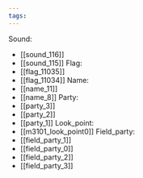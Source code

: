 ```yaml
---
tags:
---
```

Sound:
- [[sound_116]]
- [[sound_115]]
Flag:
- [[flag_11035]]
- [[flag_11034]]
Name:
- [[name_11]]
- [[name_8]]
Party:
- [[party_3]]
- [[party_2]]
- [[party_1]]
Look_point:
- [[m3101_look_point0]]
Field_party:
- [[field_party_1]]
- [[field_party_0]]
- [[field_party_2]]
- [[field_party_3]]
